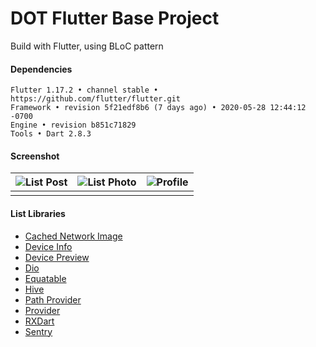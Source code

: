 # DOT Flutter Base Project

Build with Flutter, using BLoC pattern

#### Dependencies ####
```
Flutter 1.17.2 • channel stable • https://github.com/flutter/flutter.git
Framework • revision 5f21edf8b6 (7 days ago) • 2020-05-28 12:44:12 -0700
Engine • revision b851c71829
Tools • Dart 2.8.3
```
#### Screenshot ####

| ![List Post](https://i.imgur.com/jC7UoeL.jpg) | ![List Photo](https://i.imgur.com/dtaBedk.jpg) | ![Profile](https://i.imgur.com/mxJlOoe.jpg) |
| --------------------------------------------- | ---------------------------------------------- | ------------------------------------------- |
|                                               |                                                |                                             |


#### List Libraries

- [Cached Network Image](https://pub.dev/packages/cached_network_image)
- [Device Info](https://pub.dev/packages/device_info)
- [Device Preview](https://pub.dev/packages/device_preview)
- [Dio](https://pub.dev/packages/dio)
- [Equatable](https://pub.dev/packages/equatable)
- [Hive](https://pub.dev/packages/hive)
- [Path Provider](https://pub.dev/packages/path_provider)
- [Provider](https://pub.dev/packages/provider)
- [RXDart](https://pub.dev/packages/rxdart)
- [Sentry](https://pub.dev/packages/sentry)
